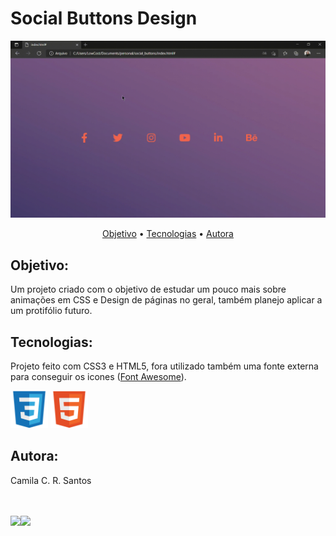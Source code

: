 ﻿# Social Buttons Design

<img src="assets/social_buttonstest.gif" alt="gif teste, mostrando na prática">
<p align="center">
 <a href="#objetivo">Objetivo</a> • 
 <a href="#tecnologias">Tecnologias</a> • 
 <a href="#autora">Autora</a>
</p>
<h2 id="objetivo">Objetivo:</h2>
<p>
Um projeto criado com o objetivo de estudar um pouco mais sobre animações em CSS e Design de páginas no geral, também planejo aplicar a um protifólio futuro.
</p>
<h2 id="tecnologias">Tecnologias:</h2>
<p>
Projeto feito com CSS3 e HTML5, fora utilizado também uma fonte externa para conseguir os icones (<a href="https://fontawesome.com/">Font Awesome</a>).
</p>
<img alt="CSS" src="https://github.com/devicons/devicon/raw/master/icons/css3/css3-original.svg" width="60" height="60"  /> <img alt="HTML" src="https://github.com/devicons/devicon/raw/master/icons/html5/html5-original.svg" width="60" height="60" />
<h2 id="autora">Autora:</h2>
<p>
Camila C. R. Santos
</p>
<br><br>
<img src="https://img.shields.io/github/stars/Cameasy/Social-buttonsDesign"><img src="https://img.shields.io/github/forks/Cameasy/Social-buttonsDesign">
